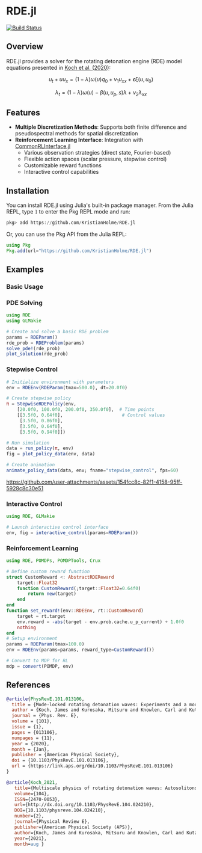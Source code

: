 # RDE.jl

[![Build Status](https://github.com/KristianHolme/RDE.jl/actions/workflows/CI.yml/badge.svg?branch=main)](https://github.com/KristianHolme/RDE.jl/actions/workflows/CI.yml?query=branch%3Amain)

## Overview

RDE.jl provides a solver for the rotating detonation engine (RDE) model equations presented in [Koch et al. (2020)](#references):

```math
u_{t}+ uu_{x} = (1-\lambda)\omega(u)q_0 + \nu_1 u_{xx} + \epsilon \xi (u, u_0)
```
```math
\lambda_t = (1-\lambda)\omega(u) - \beta (u, u_p, s)\lambda + \nu_{2}\lambda_{xx}
```

## Features

- **Multiple Discretization Methods**: Supports both finite difference and pseudospectral methods for spatial discretization
- **Reinforcement Learning Interface**: Integration with [CommonRLInterface.jl](https://github.com/JuliaReinforcementLearning/CommonRLInterface.jl)
  - Various observation strategies (direct state, Fourier-based)
  - Flexible action spaces (scalar pressure, stepwise control)
  - Customizable reward functions
  - Interactive control capabilities

## Installation

You can install RDE.jl using Julia's built-in package manager. From the Julia REPL, type `]` to enter the Pkg REPL mode and run:

```julia
pkg> add https://github.com/KristianHolme/RDE.jl
```

Or, you can use the Pkg API from the Julia REPL:

```julia
using Pkg
Pkg.add(url="https://github.com/KristianHolme/RDE.jl")
```

## Examples

### Basic Usage

### PDE Solving
```julia
using RDE
using GLMakie

# Create and solve a basic RDE problem
params = RDEParam()
rde_prob = RDEProblem(params)
solve_pde!(rde_prob)
plot_solution(rde_prob)
```

### Stepwise Control
```julia
# Initialize environment with parameters
env = RDEEnv(RDEParam(tmax=500.0), dt=20.0f0)

# Create stepwise policy
π = StepwiseRDEPolicy(env, 
    [20.0f0, 100.0f0, 200.0f0, 350.0f0],  # Time points
    [[3.5f0, 0.64f0],                      # Control values
     [3.5f0, 0.86f0], 
     [3.5f0, 0.64f0], 
     [3.5f0, 0.94f0]])

# Run simulation
data = run_policy(π, env)
fig = plot_policy_data(env, data)

# Create animation
animate_policy_data(data, env; fname="stepwise_control", fps=60)
```
https://github.com/user-attachments/assets/154fcc8c-82f1-4158-95ff-5928c8c30e51



### Interactive Control
```julia
using RDE, GLMakie

# Launch interactive control interface
env, fig = interactive_control(params=RDEParam())
```

### Reinforcement Learning
```julia
using RDE, POMDPs, POMDPTools, Crux

# Define custom reward function
struct CustomReward <: AbstractRDEReward
    target::Float32
    function CustomReward(;target::Float32=0.64f0)
        return new(target)
    end
end
function set_reward!(env::RDEEnv, rt::CustomReward)
    target = rt.target
    env.reward = -abs(target - env.prob.cache.u_p_current) + 1.0f0
    nothing
end
# Setup environment
params = RDEParam(tmax=100.0)
env = RDEEnv(params=params, reward_type=CustomReward())

# Convert to MDP for RL
mdp = convert(POMDP, env)

```



## References

```bibtex
@article{PhysRevE.101.013106,
  title = {Mode-locked rotating detonation waves: Experiments and a model equation},
  author = {Koch, James and Kurosaka, Mitsuru and Knowlen, Carl and Kutz, J. Nathan},
  journal = {Phys. Rev. E},
  volume = {101},
  issue = {1},
  pages = {013106},
  numpages = {11},
  year = {2020},
  month = {Jan},
  publisher = {American Physical Society},
  doi = {10.1103/PhysRevE.101.013106},
  url = {https://link.aps.org/doi/10.1103/PhysRevE.101.013106}
}

@article{Koch_2021,
   title={Multiscale physics of rotating detonation waves: Autosolitons and modulational instabilities},
   volume={104},
   ISSN={2470-0053},
   url={http://dx.doi.org/10.1103/PhysRevE.104.024210},
   DOI={10.1103/physreve.104.024210},
   number={2},
   journal={Physical Review E},
   publisher={American Physical Society (APS)},
   author={Koch, James and Kurosaka, Mitsuru and Knowlen, Carl and Kutz, J. Nathan},
   year={2021},
   month=aug }
```
